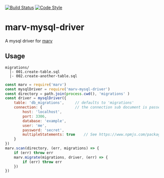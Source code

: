 [![Build Status](https://img.shields.io/travis/guidesmiths/marv-mysql-driver/master.svg)](https://travis-ci.org/guidesmiths/marv-mysql-driver)
[![Code Style](https://img.shields.io/badge/code%20style-imperative-brightgreen.svg)](https://github.com/guidesmiths/eslint-config-imperative)
# marv-mysql-driver
A mysql driver for [marv](https://www.npmjs.com/package/marv)

## Usage
```
migrations/
  |- 001.create-table.sql
  |- 002.create-another-table.sql
```

```js
const marv = require('marv')
const mysqlDriver = require('marv-mysql-driver')
const directory = path.join(process.cwd(), 'migrations' )
const driver = mysqlDriver({
    table: 'db_migrations',     // defaults to 'migrations'
    connection: {               // the connection sub document is passed directly to mysql.createConnection
        host: 'localhost',
        port: 3306,
        database: 'example',
        user: 'me',
        password: 'secret',
        multipleStatements: true    // See https://www.npmjs.com/package/mysql#multiple-statement-queries
    }
})
marv.scan(directory, (err, migrations) => {
    if (err) throw err
    marv.migrate(migrations, driver, (err) => {
        if (err) throw err
    })
})
```




